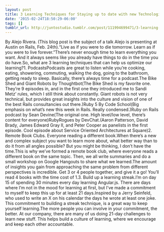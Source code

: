 ```yaml
---
layout: post
title: 3 Learning Techniques for Staying up to date with new Technologies
date: '2015-02-24T18:50:29-06:00'
tags: []
tumblr_url: http://juntostudio.tumblr.com/post/111994699471/3-learning-techniques-for-staying-up-to-date-with
---
```

By Alejo Rivera. (This blog post is the subject of a talk Alejo is presenting at Austin on Rails, Feb. 24th).“Live as if you were to die tomorrow. Learn as if you were to live forever.”There’s never enough time to learn everything you want. And it always seems like you already have things to do in the time you do have.So, what are 3 learning techniques that can help us optimize our learning?1. PodcastsPodcasts are great to listen while you’re cooking, eating, showering, commuting, walking the dog, going to the bathroom, getting ready to sleep. Basically, there’s always time for a podcast.The Bike Shed and Giant Robots by Thoughtbot(The Bike Shed is my favorite one. They’re 9 episodes in, and in the first one they introduced me to Sandi Metz’ rules, which I still think about constantly. Giant robots is not very technical, but provides great insights into the culture and vision of one of the best Rails consultancies out there.)Ruby 5 By Code School(Big emphasis on what’s new this week in Rails. Really condensed.)Ruby on Rails podcast by Sean Devine(The original one. High level/low level, there’s content for everyone)RubyRogues by DevChat.(Aaron Patterson, David Brady, James Edward Gray II, and Peter Cooper as panelists in the first episode. Cool episode about Service Oriented Architectures at Square)2. Remote Book Clubs. Everyone reading a different book.When there’s a new and complex subject you want to learn more about, what better way than to do it from all angles possible? But you might be thinking, I don’t have the time.This is why we’ve formed a remote book club, where everyone reads a different book on the same topic. Then, we all write summaries and do a small workshop on Google Hangouts to share what we learned.The amount of insights you gain from approaching the same problem from different perspectives is incredible. Get 3 or 4 people together, and give it a go! You’ll read 4 books with the time cost of 1.3. Build up a learning streak.I’m on day 15 of spending 30 minutes every day learning Angular.js. There are days where I’m not in the mood for learning at first, but I’ve made a commitment to myself to keep this up for at least 21 days.Inspired by a Jerry Seinfeld, who used to write an X on his calendar the days he wrote at least one joke. This commitment to building a streak technique, is a great way to keep yourself learning.The more people you can involve in your commitment, the better. At our company, there are many of us doing 21-day challenges to learn new stuff. This helps build a culture of learning, where we encourage and keep each other accountable.
